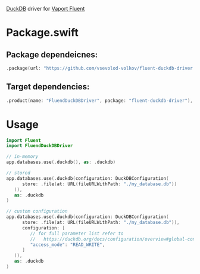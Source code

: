 [DuckDB](https://duckdb.org) driver for [Vaport Fluent]([https://](https://docs.vapor.codes/fluent/overview/))
# Package.swift
## Package dependeicnes:
```swift
.package(url: "https://github.com/vsevolod-volkov/fluent-duckdb-driver.git", from: "0.1.0"),
```
## Target dependencies:
```swift
.product(name: "FluendDuckDBDriver", package: "fluent-duckdb-driver"),
```

# Usage
```swift
import Fluent
import FluendDuckDBDriver

// in-memory
app.databases.use(.duckdb(), as: .duckdb)

// stored
app.databases.use(.duckdb(configuration: DuckDBConfiguration(
      store: .file(at: URL(fileURLWithPath: "./my_database.db"))
   )),
   as: .duckdb
)

// custom configuration
app.databases.use(.duckdb(configuration: DuckDBConfiguration(
      store: .file(at: URL(fileURLWithPath: "./my_database.db")),
      configuration: [
         // for full parameter list refer to
         //   https://duckdb.org/docs/configuration/overview#global-configuration-options
         "access_mode": "READ_WRITE",
      ]
   )),
   as: .duckdb
)
```
